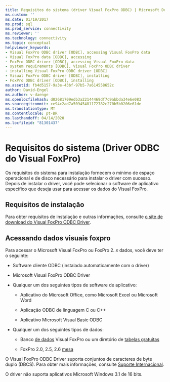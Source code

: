 ```yaml
---
title: Requisitos do sistema (driver Visual FoxPro ODBC) | Microsoft Docs
ms.custom: ''
ms.date: 01/19/2017
ms.prod: sql
ms.prod_service: connectivity
ms.reviewer: ''
ms.technology: connectivity
ms.topic: conceptual
helpviewer_keywords:
- Visual FoxPro ODBC driver [ODBC], accessing Visual FoxPro data
- Visual FoxPro data [ODBC], accessing
- FoxPro ODBC driver [ODBC], accessing Visual FoxPro data
- system requirements [ODBC], Visual FoxPro ODBC driver
- installing Visual FoxPro ODBC driver [ODBC]
- Visual FoxPro ODBC driver [ODBC], installing
- FoxPro ODBC driver [ODBC], installing
ms.assetid: fb4d5157-9a3e-43bf-97b5-7a614558652c
author: David-Engel
ms.author: v-daenge
ms.openlocfilehash: d02681709edb3a22144469df7c9abbda34e6e083
ms.sourcegitcommit: ce94c2ad7a50945481172782c270b5b0206e61de
ms.translationtype: MT
ms.contentlocale: pt-BR
ms.lasthandoff: 04/14/2020
ms.locfileid: "81301437"
---
```

# <a name="system-requirements-visual-foxpro-odbc-driver"></a>Requisitos do sistema (Driver ODBC do Visual FoxPro)
Os requisitos do sistema para instalação fornecem o mínimo de espaço operacional e de disco necessário para instalar o driver com sucesso. Depois de instalar o driver, você pode selecionar o software de aplicativo específico que deseja usar para acessar os dados do Visual FoxPro.  
  
## <a name="installation-requirements"></a>Requisitos de instalação  
 Para obter requisitos de instalação e outras informações, consulte [o site de download do Visual FoxPro ODBC Driver](https://go.microsoft.com/fwlink/?LinkId=121318).  
  
## <a name="accessing-visual-foxpro-data"></a>Acessando dados visuais foxpro  
 Para acessar o Microsoft Visual FoxPro ou FoxPro 2. *x* dados, você deve ter o seguinte:  
  
-   Software cliente ODBC (instalado automaticamente com o driver)  
  
-   Microsoft Visual FoxPro ODBC Driver  
  
-   Qualquer um dos seguintes tipos de software de aplicativo:  
  
    -   Aplicativo do Microsoft Office, como Microsoft Excel ou Microsoft Word  
  
    -   Aplicação ODBC de linguagem C ou C++  
  
    -   Aplicativo Microsoft Visual Basic ODBC  
  
-   Qualquer um dos seguintes tipos de dados:  
  
    -   Banco [de dados](../../odbc/microsoft/visual-foxpro-terminology.md) Visual FoxPro ou um diretório de [tabelas gratuitas](../../odbc/microsoft/visual-foxpro-terminology.md)  
  
    -   FoxPro 2.0, 2.5, 2.6 [mesa](../../odbc/microsoft/visual-foxpro-terminology.md)  
  
 O Visual FoxPro ODBC Driver suporta conjuntos de caracteres de byte duplo (DBCS). Para obter mais informações, consulte [Suporte Internacional](../../odbc/microsoft/international-support-visual-foxpro-odbc-driver.md).  
  
 O driver não suporta aplicativos Microsoft Windows 3.1 de 16 bits.
